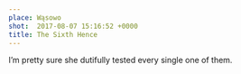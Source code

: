 ```yaml
---
place: Wąsowo
shot:  2017-08-07 15:16:52 +0000
title: The Sixth Hence
---
```


I’m pretty sure she dutifully tested every single one of them.
